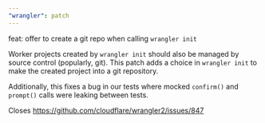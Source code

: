 ```yaml
---
"wrangler": patch
---
```


feat: offer to create a git repo when calling `wrangler init`

Worker projects created by `wrangler init` should also be managed by source control (popularly, git). This patch adds a choice in `wrangler init` to make the created project into a git repository.

Additionally, this fixes a bug in our tests where mocked `confirm()` and `prompt()` calls were leaking between tests.

Closes https://github.com/cloudflare/wrangler2/issues/847
